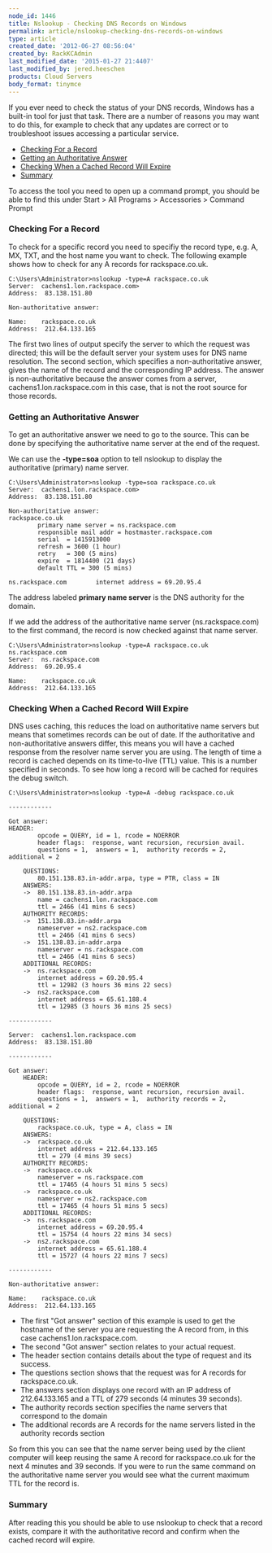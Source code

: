 ```yaml
---
node_id: 1446
title: Nslookup - Checking DNS Records on Windows
permalink: article/nslookup-checking-dns-records-on-windows
type: article
created_date: '2012-06-27 08:56:04'
created_by: RackKCAdmin
last_modified_date: '2015-01-27 21:4407'
last_modified_by: jered.heeschen
products: Cloud Servers
body_format: tinymce
---
```


If you ever need to check the status of your DNS records, Windows has a
built-in tool for just that task. There are a number of reasons you may
want to do this, for example to check that any updates are correct or to
troubleshoot issues accessing a particular service.

-   [Checking For a Record](#1_checking)
-   [Getting an Authoritative Answer](#2_GettingAuth)
-   [Checking When a Cached Record Will Expire](#3_CheckingCache)
-   [Summary](#5_Summary)

To access the tool you need to open up a command prompt, you should be
able to find this under Start \> All Programs \> Accessories \> Command
Prompt

### Checking For a Record

To check for a specific record you need to specifiy the record type,
e.g. A, MX, TXT, and the host name you want to check. The following
example shows how to check for any A records for rackspace.co.uk.

    C:\Users\Administrator>nslookup -type=A rackspace.co.uk
    Server:  cachens1.lon.rackspace.com>
    Address:  83.138.151.80

    Non-authoritative answer:

    Name:    rackspace.co.uk
    Address:  212.64.133.165

The first two lines of output specify the server to which the request
was directed; this will be the default server your system uses for DNS
name resolution. The second section, which specifies a non-authoritative
answer, gives the name of the record and the corresponding IP address.
The answer is non-authoritative because the answer comes from a server,
cachens1.lon.rackspace.com in this case, that is not the root source for
those records.

### Getting an Authoritative Answer

To get an authoritative answer we need to go to the source. This can be
done by specifying the authoritative name server at the end of the
request.

We can use the **-type=soa** option to tell nslookup to display the
authoritative (primary) name server.

    C:\Users\Administrator>nslookup -type=soa rackspace.co.uk
    Server:  cachens1.lon.rackspace.com>
    Address:  83.138.151.80

    Non-authoritative answer:
    rackspace.co.uk
            primary name server = ns.rackspace.com
            responsible mail addr = hostmaster.rackspace.com
            serial  = 1415913000
            refresh = 3600 (1 hour)
            retry   = 300 (5 mins)
            expire  = 1814400 (21 days)
            default TTL = 300 (5 mins)

    ns.rackspace.com        internet address = 69.20.95.4

The address labeled **primary name server** is the DNS authority for the
domain.

If we add the address of the authoritative name server
(ns.rackspace.com) to the first command, the record is now checked
against that name server.

    C:\Users\Administrator>nslookup -type=A rackspace.co.uk ns.rackspace.com
    Server:  ns.rackspace.com
    Address:  69.20.95.4

    Name:    rackspace.co.uk
    Address:  212.64.133.165

### Checking When a Cached Record Will Expire

DNS uses caching, this reduces the load on authoritative name servers
but means that sometimes records can be out of date. If the
authoritative and non-authoritative answers differ, this means you will
have a cached response from the resolver name server you are using. The
length of time a record is cached depends on its time-to-live (TTL)
value. This is a number specified in seconds. To see how long a record
will be cached for requires the debug switch.

    C:\Users\Administrator>nslookup -type=A -debug rackspace.co.uk

    ------------

    Got answer:
    HEADER:
            opcode = QUERY, id = 1, rcode = NOERROR
            header flags:  response, want recursion, recursion avail.
            questions = 1,  answers = 1,  authority records = 2,  additional = 2

        QUESTIONS:
            80.151.138.83.in-addr.arpa, type = PTR, class = IN
        ANSWERS:
        ->  80.151.138.83.in-addr.arpa
            name = cachens1.lon.rackspace.com
            ttl = 2466 (41 mins 6 secs)
        AUTHORITY RECORDS:
        ->  151.138.83.in-addr.arpa
            nameserver = ns2.rackspace.com
            ttl = 2466 (41 mins 6 secs)
        ->  151.138.83.in-addr.arpa
            nameserver = ns.rackspace.com
            ttl = 2466 (41 mins 6 secs)
        ADDITIONAL RECORDS:
        ->  ns.rackspace.com
            internet address = 69.20.95.4
            ttl = 12982 (3 hours 36 mins 22 secs)
        ->  ns2.rackspace.com
            internet address = 65.61.188.4
            ttl = 12985 (3 hours 36 mins 25 secs)

    ------------

    Server:  cachens1.lon.rackspace.com
    Address:  83.138.151.80

    ------------

    Got answer:
        HEADER:
            opcode = QUERY, id = 2, rcode = NOERROR
            header flags:  response, want recursion, recursion avail.
            questions = 1,  answers = 1,  authority records = 2,  additional = 2

        QUESTIONS:
            rackspace.co.uk, type = A, class = IN
        ANSWERS:
        ->  rackspace.co.uk
            internet address = 212.64.133.165
            ttl = 279 (4 mins 39 secs)
        AUTHORITY RECORDS:
        ->  rackspace.co.uk
            nameserver = ns.rackspace.com
            ttl = 17465 (4 hours 51 mins 5 secs)
        ->  rackspace.co.uk
            nameserver = ns2.rackspace.com
            ttl = 17465 (4 hours 51 mins 5 secs)
        ADDITIONAL RECORDS:
        ->  ns.rackspace.com
            internet address = 69.20.95.4
            ttl = 15754 (4 hours 22 mins 34 secs)
        ->  ns2.rackspace.com
            internet address = 65.61.188.4
            ttl = 15727 (4 hours 22 mins 7 secs)

    ------------

    Non-authoritative answer:

    Name:    rackspace.co.uk
    Address:  212.64.133.165

-   The first "Got answer" section of this example is used to get the
    hostname of the server you are requesting the A record from, in this
    case cachens1.lon.rackspace.com.
-   The second "Got answer" section relates to your actual request.
-   The header section contains details about the type of request and
    its success.
-   The questions section shows that the request was for A records for
    rackspace.co.uk.
-   The answers section displays one record with an IP address of
    212.64.133.165 and a TTL of 279 seconds (4 minutes 39 seconds).
-   The authority records section specifies the name servers that
    correspond to the domain
-   The additional records are A records for the name servers listed in
    the authority records section

So from this you can see that the name server being used by the client
computer will keep reusing the same A record for rackspace.co.uk for the
next 4 minutes and 39 seconds. If you were to run the same command on
the authoritative name server you would see what the current maximum TTL
for the record is.

### Summary

After reading this you should be able to use nslookup to check that a
record exists, compare it with the authoritative record and confirm when
the cached record will expire.

